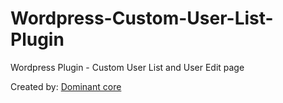 # Wordpress-Custom-User-List-Plugin

<p>Wordpress Plugin - Custom User List and User Edit page</p>
<p>Created by: <a href="https://dominant-core.hr">Dominant core</a></p>
